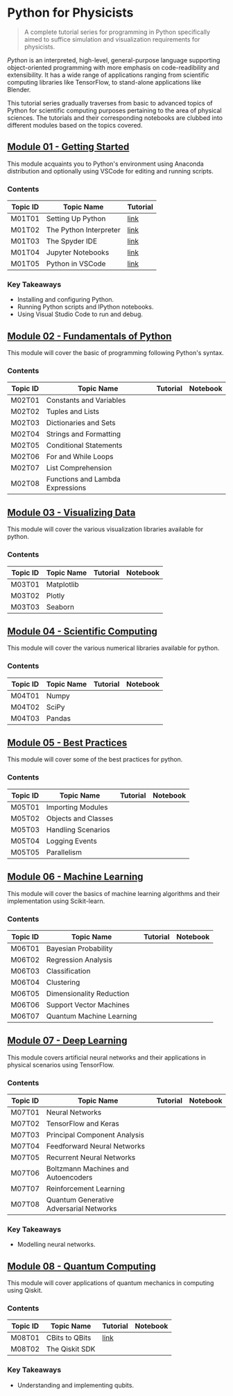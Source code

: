 # Python for Physicists

> A complete tutorial series for programming in Python specifically aimed to suffice simulation and visualization requirements for physicists.

*Python* is an interpreted, high-level, general-purpose language supporting object-oriented programming with more emphasis on code-readibility and extensibility. It has a wide range of applications ranging from scientific computing libraries like TensorFlow, to stand-alone applications like Blender.

This tutorial series gradually traverses from basic to advanced topics of Python for scientific computing purposes pertaining to the area of physical sciences. The tutorials and their corresponding notebooks are clubbed into different modules based on the topics covered.

## [Module 01 - Getting Started](https://github.com/Sampreet/gists/blob/master/tutorials/languages/python-for-physicists/m01-getting-started/)

This module acquaints you to Python's environment using Anaconda distribution and optionally using VSCode for editing and running scripts. 

### Contents

Topic ID | Topic Name | Tutorial | 
--- | --- | --- |
M01T01 | Setting Up Python | [link](https://github.com/Sampreet/gists/blob/master/tutorials/languages/python-for-physicists/m01-getting-started/m01t01-setting-up-python.md) |
M01T02 | The Python Interpreter | [link](https://github.com/Sampreet/gists/blob/master/tutorials/languages/python-for-physicists/m01-getting-started/m01t02-the-python-interpreter.md) |
M01T03 | The Spyder IDE | [link](https://github.com/Sampreet/gists/blob/master/tutorials/languages/python-for-physicists/m01-getting-started/m01t03-the-spyder-ide.md) |
M01T04 | Jupyter Notebooks | [link](https://github.com/Sampreet/gists/blob/master/tutorials/languages/python-for-physicists/m01-getting-started/m01t04-jupyter-notebooks.md) |
M01T05 | Python in VSCode | [link](https://github.com/Sampreet/gists/blob/master/tutorials/languages/python-for-physicists/m01-getting-started/m01t05-python-in-vscode.md) |

### Key Takeaways

* Installing and configuring Python.
* Running Python scripts and IPython notebooks.
* Using Visual Studio Code to run and debug.

## [Module 02 - Fundamentals of Python](https://github.com/Sampreet/gists/blob/master/tutorials/languages/python-for-physicists/m02-fundamentals-of-python/)

This module will cover the basic of programming following Python's syntax.

### Contents

Topic ID | Topic Name | Tutorial | Notebook | 
--- | --- | --- | --- |
M02T01 | Constants and Variables | | |
M02T02 | Tuples and Lists | | |
M02T03 | Dictionaries and Sets | | |
M02T04 | Strings and Formatting | | |
M02T05 | Conditional Statements | | |
M02T06 | For and While Loops | | |
M02T07 | List Comprehension | | |
M02T08 | Functions and Lambda Expressions | | |

## [Module 03 - Visualizing Data](https://github.com/Sampreet/gists/blob/master/tutorials/languages/python-for-physicists/m03-visualizing-data/)

This module will cover the various visualization libraries available for python.

### Contents

Topic ID | Topic Name | Tutorial | Notebook | 
--- | --- | --- | --- |
M03T01 | Matplotlib | | |
M03T02 | Plotly | | |
M03T03 | Seaborn | | |

## [Module 04 - Scientific Computing](https://github.com/Sampreet/gists/blob/master/tutorials/languages/python-for-physicists/m04-scientific-computing/)

This module will cover the various numerical libraries available for python.

### Contents

Topic ID | Topic Name | Tutorial | Notebook | 
--- | --- | --- | --- |
M04T01 | Numpy | | |
M04T02 | SciPy | | |
M04T03 | Pandas | | |

## [Module 05 - Best Practices](https://github.com/Sampreet/gists/blob/master/tutorials/languages/python-for-physicists/m05-best-practices/)

This module will cover some of the best practices for python.

### Contents

Topic ID | Topic Name | Tutorial | Notebook | 
--- | --- | --- | --- |
M05T01 | Importing Modules | | |
M05T02 | Objects and Classes | | |
M05T03 | Handling Scenarios | | |
M05T04 | Logging Events | | |
M05T05 | Parallelism | | |

## [Module 06 - Machine Learning](https://github.com/Sampreet/gists/blob/master/tutorials/languages/python-for-physicists/m06-machine-learning/)

This module will cover the basics of machine learning algorithms and their implementation using Scikit-learn.

### Contents

Topic ID | Topic Name | Tutorial | Notebook | 
--- | --- | --- | --- |
M06T01 | Bayesian Probability | | |
M06T02 | Regression Analysis | | |
M06T03 | Classification | | |
M06T04 | Clustering | | |
M06T05 | Dimensionality Reduction | | |
M06T06 | Support Vector Machines | | |
M06T07 | Quantum Machine Learning | | |

## [Module 07 - Deep Learning](https://github.com/Sampreet/gists/blob/master/tutorials/languages/python-for-physicists/m07-deep-learning/)

This module covers artificial neural networks and their applications in physical scenarios using TensorFlow.

### Contents

Topic ID | Topic Name | Tutorial | Notebook | 
--- | --- | --- | --- |
M07T01 | Neural Networks | | |
M07T02 | TensorFlow and Keras | | |
M07T03 | Principal Component Analysis | | |
M07T04 | Feedforward Neural Networks | | |
M07T05 | Recurrent Neural Networks | | |
M07T06 | Boltzmann Machines and Autoencoders | | |
M07T07 | Reinforcement Learning | | |
M07T08 | Quantum Generative Adversarial Networks | | |

### Key Takeaways

* Modelling neural networks.

## [Module 08 - Quantum Computing](https://github.com/Sampreet/gists/blob/master/tutorials/languages/python-for-physicists/m08-quantum-computing/)

This module will cover applications of quantum mechanics in computing using Qiskit.

### Contents

Topic ID | Topic Name | Tutorial | Notebook | 
--- | --- | --- | --- |
M08T01 | CBits to QBits | [link](https://github.com/Sampreet/gists/blob/master/tutorials/languages/python-for-physicists/m08-quantum-computing/m08t01-cbits-to-qbits.md) | |
M08T02 | The Qiskit SDK | | |

### Key Takeaways

* Understanding and implementing qubits.

